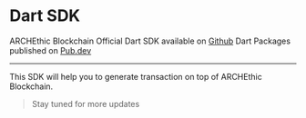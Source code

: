 # Dart SDK

ARCHEthic Blockchain Official Dart SDK available on [Github](https://github.com/archethic-foundation/libdart)
Dart Packages published on [Pub.dev](https://pub.dev/packages/archethic_lib_dart)

---

This SDK will help you to generate transaction on top of ARCHEthic Blockchain.

> Stay tuned for more updates
